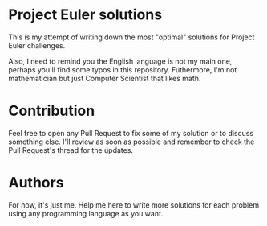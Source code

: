 # Project Euler solutions

This is my attempt of writing down the most "optimal" solutions for Project Euler challenges.

Also, I need to remind you the English language is not my main one, perhaps you'll find some typos in this repository. Futhermore, I'm not mathematician but just Computer Scientist that likes math.

# Contribution

Feel free to open any Pull Request to fix some of my solution or to discuss something else. I'll review as soon as possible and remember to check the Pull Request's thread for the updates.

# Authors

For now, it's just me. Help me here to write more solutions for each problem using any programming language as you want.
